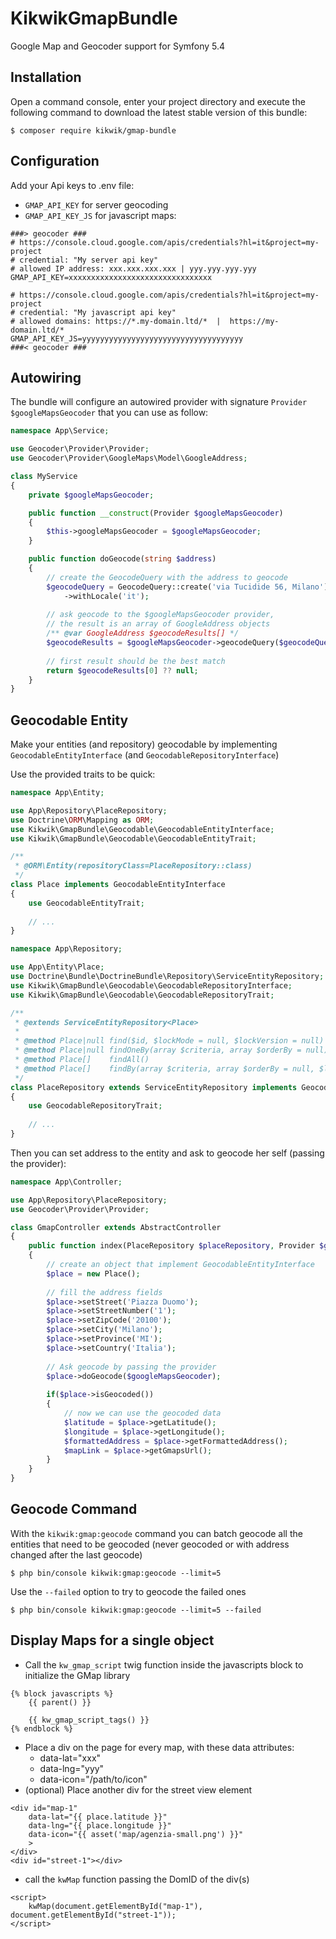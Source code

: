 KikwikGmapBundle
================

Google Map and Geocoder support for Symfony 5.4



Installation
------------

Open a command console, enter your project directory and execute the
following command to download the latest stable version of this bundle:

```console
$ composer require kikwik/gmap-bundle
```

Configuration
-------------

Add your Api keys to .env file: 
- `GMAP_API_KEY` for server geocoding 
- `GMAP_API_KEY_JS` for javascript maps:

```dotenv
###> geocoder ###
# https://console.cloud.google.com/apis/credentials?hl=it&project=my-project
# credential: "My server api key"
# allowed IP address: xxx.xxx.xxx.xxx | yyy.yyy.yyy.yyy
GMAP_API_KEY=xxxxxxxxxxxxxxxxxxxxxxxxxxxxxxxx

# https://console.cloud.google.com/apis/credentials?hl=it&project=my-project
# credential: "My javascript api key"
# allowed domains: https://*.my-domain.ltd/*  |  https://my-domain.ltd/*
GMAP_API_KEY_JS=yyyyyyyyyyyyyyyyyyyyyyyyyyyyyyyyyyyy
###< geocoder ###
```

Autowiring
----------

The bundle will configure an autowired provider with signature `Provider $googleMapsGeocoder` that you can use as follow:

```php
namespace App\Service;

use Geocoder\Provider\Provider;
use Geocoder\Provider\GoogleMaps\Model\GoogleAddress;

class MyService
{
    private $googleMapsGeocoder;

    public function __construct(Provider $googleMapsGeocoder)
    {
        $this->googleMapsGeocoder = $googleMapsGeocoder;
    }

    public function doGeocode(string $address)
    {
        // create the GeocodeQuery with the address to geocode
        $geocodeQuery = GeocodeQuery::create('via Tucidide 56, Milano')
            ->withLocale('it');
            
        // ask geocode to the $googleMapsGeocoder provider,
        // the result is an array of GoogleAddress objects   
        /** @var GoogleAddress $geocodeResults[] */
        $geocodeResults = $googleMapsGeocoder->geocodeQuery($geocodeQuery);
        
        // first result should be the best match
        return $geocodeResults[0] ?? null;
    }
}
```

Geocodable Entity
-----------------

Make your entities (and repository) geocodable by implementing `GeocodableEntityInterface` (and `GeocodableRepositoryInterface`)

Use the provided traits to be quick:

```php
namespace App\Entity;

use App\Repository\PlaceRepository;
use Doctrine\ORM\Mapping as ORM;
use Kikwik\GmapBundle\Geocodable\GeocodableEntityInterface;
use Kikwik\GmapBundle\Geocodable\GeocodableEntityTrait;

/**
 * @ORM\Entity(repositoryClass=PlaceRepository::class)
 */
class Place implements GeocodableEntityInterface
{
    use GeocodableEntityTrait;
    
    // ...
}
```

```php
namespace App\Repository;

use App\Entity\Place;
use Doctrine\Bundle\DoctrineBundle\Repository\ServiceEntityRepository;
use Kikwik\GmapBundle\Geocodable\GeocodableRepositoryInterface;
use Kikwik\GmapBundle\Geocodable\GeocodableRepositoryTrait;

/**
 * @extends ServiceEntityRepository<Place>
 *
 * @method Place|null find($id, $lockMode = null, $lockVersion = null)
 * @method Place|null findOneBy(array $criteria, array $orderBy = null)
 * @method Place[]    findAll()
 * @method Place[]    findBy(array $criteria, array $orderBy = null, $limit = null, $offset = null)
 */
class PlaceRepository extends ServiceEntityRepository implements GeocodableRepositoryInterface
{
    use GeocodableRepositoryTrait;
    
    // ...
}
```

Then you can set address to the entity and ask to geocode her self (passing the provider):

```php
namespace App\Controller;

use App\Repository\PlaceRepository;
use Geocoder\Provider\Provider;

class GmapController extends AbstractController
{
    public function index(PlaceRepository $placeRepository, Provider $googleMapsGeocoder)
    {
        // create an object that implement GeocodableEntityInterface
        $place = new Place(); 
        
        // fill the address fields
        $place->setStreet('Piazza Duomo');
        $place->setStreetNumber('1');
        $place->setZipCode('20100');
        $place->setCity('Milano');
        $place->setProvince('MI');
        $place->setCountry('Italia');
        
        // Ask geocode by passing the provider
        $place->doGeocode($googleMapsGeocoder);
        
        if($place->isGeocoded())
        {
            // now we can use the geocoded data
            $latitude = $place->getLatitude();
            $longitude = $place->getLongitude();
            $formattedAddress = $place->getFormattedAddress();
            $mapLink = $place->getGmapsUrl();
        }
    }
}
```

Geocode Command
---------------

With the `kikwik:gmap:geocode` command you can batch geocode all the entities that need to be geocoded (never geocoded or with address changed after the last geocode) 

```console
$ php bin/console kikwik:gmap:geocode --limit=5
```

Use the `--failed` option to try to geocode the failed ones

```console
$ php bin/console kikwik:gmap:geocode --limit=5 --failed
```

Display Maps for a single object
--------------------------------

- Call the `kw_gmap_script` twig function inside the javascripts block to initialize the GMap library

```twig
{% block javascripts %}
    {{ parent() }}
 
    {{ kw_gmap_script_tags() }}
{% endblock %}
```

- Place a div on the page for every map, with these data attributes:
    - data-lat="xxx"
    - data-lng="yyy"
    - data-icon="/path/to/icon"
- (optional) Place another div for the street view element

```twig
<div id="map-1" 
    data-lat="{{ place.latitude }}" 
    data-lng="{{ place.longitude }}"
    data-icon="{{ asset('map/agenzia-small.png') }}"
    >
</div>
<div id="street-1"></div>
```

- call the `kwMap` function passing the DomID of the div(s)

```twig
<script>
    kwMap(document.getElementById("map-1"), document.getElementById("street-1"));
</script>
```